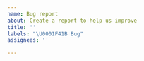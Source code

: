 ```yaml
---
name: Bug report
about: Create a report to help us improve
title: ''
labels: "\U0001F41B Bug"
assignees: ''

---
```

